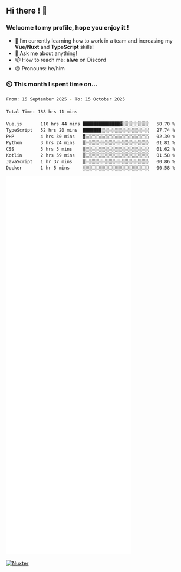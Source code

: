 ## Hi there ! 👋

### Welcome to my profile, hope you enjoy it !

- 🌱 I’m currently learning how to work in a team and increasing my **Vue**/**Nuxt** and **TypeScript** skills!
- 💬 Ask me about anything!
- 📫 How to reach me: **alwe** on Discord
- 😄 Pronouns: he/him

### ⏲️ This month I spent time on...

<!--START_SECTION:waka-->

```bash
From: 15 September 2025 - To: 15 October 2025

Total Time: 188 hrs 11 mins

Vue.js       110 hrs 44 mins ██████████████▓░░░░░░░░░░   58.70 %
TypeScript   52 hrs 20 mins  ███████░░░░░░░░░░░░░░░░░░   27.74 %
PHP          4 hrs 30 mins   ▓░░░░░░░░░░░░░░░░░░░░░░░░   02.39 %
Python       3 hrs 24 mins   ▒░░░░░░░░░░░░░░░░░░░░░░░░   01.81 %
CSS          3 hrs 3 mins    ▒░░░░░░░░░░░░░░░░░░░░░░░░   01.62 %
Kotlin       2 hrs 59 mins   ▒░░░░░░░░░░░░░░░░░░░░░░░░   01.58 %
JavaScript   1 hr 37 mins    ▒░░░░░░░░░░░░░░░░░░░░░░░░   00.86 %
Docker       1 hr 5 mins     ░░░░░░░░░░░░░░░░░░░░░░░░░   00.58 %
```

<!--END_SECTION:waka-->

![Metrics](./github-metrics.svg)

[![Nuxter](https://nuxters.nuxt.com/card/zAlweNy26/og.png)](https://nuxters.nuxt.com/zAlweNy26)
